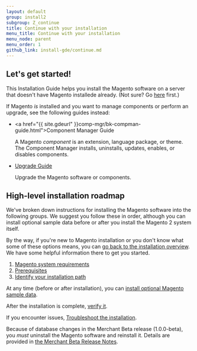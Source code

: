 ```yaml
---
layout: default
group: install2
subgroup: Z_continue
title: Continue with your installation
menu_title: Continue with your installation
menu_node: parent
menu_order: 1
github_link: install-gde/continue.md
---
```


## Let's get started!
This Installation Guide helps you install the Magento software on a server that doesn't have Magento installede already. (Not sure? Go <a href="{{ site.gdeurl }}install-gde/basics/basics_magento-installed.html">here</a> first.)

If Magento *is* installed and you want to manage components or perform an upgrade, see the following guides instead:

*	<a href="{{ site.gdeurl" }}comp-mgr/bk-compman-guide.html">Component Manager Guide</a>

	A Magento *component* is an extension, language package, or theme. The Component Manager installs, uninstalls, updates, enables, or disables components.
*	<a href="{{ site.gdeurl }}upgrade/bk-upgrade-guide.html">Upgrade Guide</a>

	Upgrade the Magento software or components.

## High-level installation roadmap

We've broken down instructions for installing the Magento software into the following groups. We suggest you follow these in order, although you can install optional sample data before or after you install the Magento 2 system itself.

By the way, if you're new to Magento installation or you don't know what some of these options means, you can <a href="{{ site.gdeurl }}install-gde/back-intro.html">go back to the installation overview</a>. We have some helpful information there to get you started.

1.	<a href="{{ site.gdeurl }}install-gde/system-requirements.html">Magento system requirements</a>
2.	<a href="{{ site.gdeurl }}install-gde/prereq/prereq-overview.html">Prerequisites</a>
3.	<a href="{{ site.gdeurl }}install-gde/install/pre-install.html">Identify your installation path</a>

At any time (before or after installation), you can <a href="{{ site.gdeurl }}install-gde/install/sample-data.html">install optional Magento sample data</a>.

After the installation is complete, <a href="{{ site.gdeurl }}install-gde/install/verify.html">verify it</a>.

If you encounter issues, <a href="{{ site.gdeurl }}install-gde/trouble/tshoot.html">Troubleshoot the installation</a>.

<div class="bs-callout bs-callout-warning">
    <p>Because of database changes in the Merchant Beta release (1.0.0-beta), you <em>must</em> uninstall the Magento software and reinstall it. Details are provided in <a href="{{ site.gdeurl }}release-notes/changes_1.0.0-beta.html#1.0.0-beta-changes-schema">the Merchant Beta Release Notes</a>.</p>
</div>

